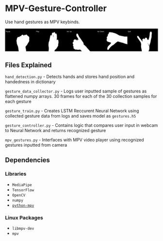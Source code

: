 # MPV-Gesture-Controller
Use hand gestures as MPV keybinds.

![Hand gestures used](/images/gestures_BnW.png)


## Files Explained
`hand_detection.py` - Detects hands and stores hand position and handedness in dictionary

`gesture_data_collector.py` - Logs user inputted sample of gestures as flattened numpy arrays. 30 frames for each of the 30 collection samples for each gesture

`gesture_train.py` - Creates LSTM Reccurent Neural Network using collected gesture data from logs and saves model as `gestures.h5`

`gesture_controller.py` - Contains logic that compares user input in webcam to Neural Network and returns recognized gesture

`mpv_gestures.py` - Interfaces with MPV video player using recognized gestures inputted from camera

## Dependencies
### Libraries
- `MediaPipe`
- `TensorFlow`
- `OpenCV`
- `numpy`
- [`python-mpv`](https://github.com/jaseg/python-mpv/)

### Linux Packages
- `libmpv-dev`
- `mpv`





